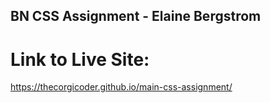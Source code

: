 ## BN CSS Assignment - Elaine Bergstrom

# Link to Live Site:

https://thecorgicoder.github.io/main-css-assignment/
